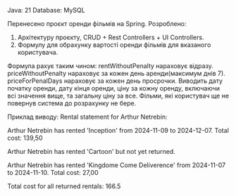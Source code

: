 Java: 21
Database: MySQL

Перенесено проєкт оренди фільмів на Spring.
Розроблено:
1) Архітектуру проєкту, CRUD + Rest Controllers + UI Controllers.
2) Формулу для обрахунку вартості оренди фільмів для вказаного користувача.

Формула рахує таким чином:
rentWithoutPenalty нараховує відразу.
priceWithoutPenalty нараховує за кожен день аренди(максимум днів 7).
priceForPenalDays нараховує за кожен день просрочки. 
Виводить дату початку оренди, дату кінця оренди, ціну за кожну оренду, включаючи всі значення вище, та загальну ціну за все.
Фільми, які користувач ще не повернув система до розрахунку не бере.


Приклад виводу:
Rental statement for Arthur Netrebin:

Arthur Netrebin has rented 'Inception' from 2024-11-09 to 2024-12-07. Total cost: 139,50

Arthur Netrebin has rented 'Cartoon' but not yet returned.

Arthur Netrebin has rented 'Kingdome Come Deliverence' from 2024-11-07 to 2024-11-10. Total cost: 27,00

Total cost for all returned rentals: 166.5
